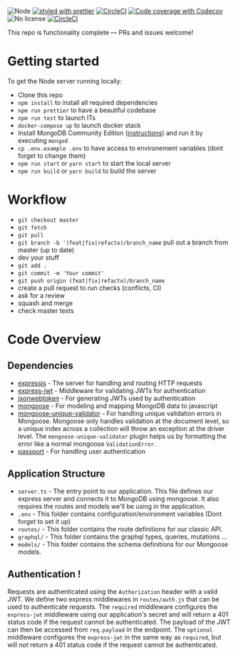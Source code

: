 ![Node](https://img.shields.io/badge/node-8.11.1-brightgreen.svg)
[![styled with prettier](https://img.shields.io/badge/styled_with-prettier-ff69b4.svg)](https://github.com/prettier/prettier)
[![CircleCI](https://img.shields.io/circleci/project/github/socialement-competents/backathon.svg)](https://circleci.com/gh/socialement-competents/backathon)
[![Code coverage with Codecov](https://img.shields.io/codecov/c/github/socialement-competents/backathon.svg)](https://codecov.io/gh/socialement-competents/backathon)
![No license](https://img.shields.io/github/license/socialement-competents/backathon.svg)
[![CircleCI](https://img.shields.io/docker/pulls/socialementcompetents/backathon.svg)](https://hub.docker.com/r/socialementcompetents/backathon/)

This repo is functionality complete — PRs and issues welcome!

# Getting started

To get the Node server running locally:

- Clone this repo
- `npm install` to install all required dependencies
- `npm run prettier` to have a beautiful codebase
- `npm run test` to launch ITs
- `docker-compose up` to launch docker stack
- Install MongoDB Community Edition ([instructions](https://docs.mongodb.com/manual/installation/#tutorials)) and run it by executing `mongod`
- `cp .env.example .env` to have access to environement variables (dont forget to change them)
- `npm run start` or `yarn start` to start the local server
- `npm run build` or `yarn build` to build the server

# Workflow

- `git checkout master`
- `git fetch`
- `git pull`
- `git branch -b '(feat|fix|refacto)/branch_name` pull out a branch from master (up to date)
- dev your stuff
- `git add .`
- `git commit -m 'Your commit'`
- `git push origin (feat|fix|refacto)/branch_name`
- create a pull request to run checks (conflicts, CI)
- ask for a review
- squash and merge
- check master tests

# Code Overview

## Dependencies

- [expressjs](https://github.com/expressjs/express) - The server for handling and routing HTTP requests
- [express-jwt](https://github.com/auth0/express-jwt) - Middleware for validating JWTs for authentication
- [jsonwebtoken](https://github.com/auth0/node-jsonwebtoken) - For generating JWTs used by authentication
- [mongoose](https://github.com/Automattic/mongoose) - For modeling and mapping MongoDB data to javascript 
- [mongoose-unique-validator](https://github.com/blakehaswell/mongoose-unique-validator) - For handling unique validation errors in Mongoose. Mongoose only handles validation at the document level, so a unique index across a collection will throw an exception at the driver level. The `mongoose-unique-validator` plugin helps us by formatting the error like a normal mongoose `ValidationError`.
- [passport](https://github.com/jaredhanson/passport) - For handling user authentication

## Application Structure

- `server.ts` - The entry point to our application. This file defines our express server and connects it to MongoDB using mongoose. It also requires the routes and models we'll be using in the application.
- `.env` - This folder contains configuration/environment variables (Dont forget to set it up)
- `routes/` - This folder contains the route definitions for our classic API.
- `graphql/` - This folder contains the graphql types, queries, mutations ...
- `models/` - This folder contains the schema definitions for our Mongoose models.

## Authentication !

Requests are authenticated using the `Authorization` header with a valid JWT. We define two express middlewares in `routes/auth.js` that can be used to authenticate requests. The `required` middleware configures the `express-jwt` middleware using our application's secret and will return a 401 status code if the request cannot be authenticated. The payload of the JWT can then be accessed from `req.payload` in the endpoint. The `optional` middleware configures the `express-jwt` in the same way as `required`, but will *not* return a 401 status code if the request cannot be authenticated.

